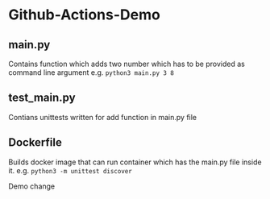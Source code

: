 # Github-Actions-Demo

## main.py
Contains function which adds two number which has to be provided as command line argument
e.g. `python3 main.py 3 8`

## test_main.py
Contians unittests written for add function in main.py file

## Dockerfile
Builds docker image that can run container which has the main.py file inside it.
e.g. `python3 -m unittest discover`

Demo change
